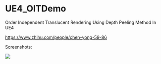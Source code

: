 # UE4_OITDemo
Order Independent Translucent Rendering Using Depth Peeling Method In UE4

https://www.zhihu.com/people/chen-yong-59-86

Screenshots:

![](https://raw.githubusercontent.com/chenyong2github/UE4_OITDemo/main/Screenshots/1.jpg)
